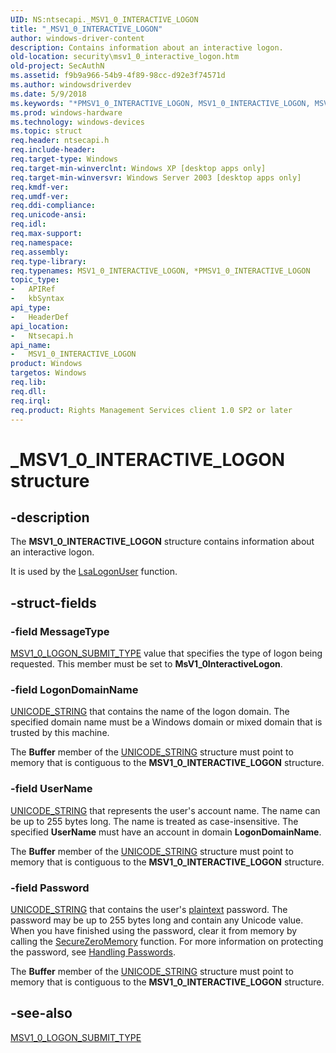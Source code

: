 ```yaml
---
UID: NS:ntsecapi._MSV1_0_INTERACTIVE_LOGON
title: "_MSV1_0_INTERACTIVE_LOGON"
author: windows-driver-content
description: Contains information about an interactive logon.
old-location: security\msv1_0_interactive_logon.htm
old-project: SecAuthN
ms.assetid: f9b9a966-54b9-4f89-98cc-d92e3f74571d
ms.author: windowsdriverdev
ms.date: 5/9/2018
ms.keywords: "*PMSV1_0_INTERACTIVE_LOGON, MSV1_0_INTERACTIVE_LOGON, MSV1_0_INTERACTIVE_LOGON structure [Security], _MSV1_0_INTERACTIVE_LOGON, _lsa_msv1_0_interactive_logon, ntsecapi/MSV1_0_INTERACTIVE_LOGON, security.msv1_0_interactive_logon"
ms.prod: windows-hardware
ms.technology: windows-devices
ms.topic: struct
req.header: ntsecapi.h
req.include-header: 
req.target-type: Windows
req.target-min-winverclnt: Windows XP [desktop apps only]
req.target-min-winversvr: Windows Server 2003 [desktop apps only]
req.kmdf-ver: 
req.umdf-ver: 
req.ddi-compliance: 
req.unicode-ansi: 
req.idl: 
req.max-support: 
req.namespace: 
req.assembly: 
req.type-library: 
req.typenames: MSV1_0_INTERACTIVE_LOGON, *PMSV1_0_INTERACTIVE_LOGON
topic_type:
-	APIRef
-	kbSyntax
api_type:
-	HeaderDef
api_location:
-	Ntsecapi.h
api_name:
-	MSV1_0_INTERACTIVE_LOGON
product: Windows
targetos: Windows
req.lib: 
req.dll: 
req.irql: 
req.product: Rights Management Services client 1.0 SP2 or later
---
```


# _MSV1_0_INTERACTIVE_LOGON structure


## -description


The <b>MSV1_0_INTERACTIVE_LOGON</b> structure contains information about an interactive logon.

It is used by the 
<a href="https://msdn.microsoft.com/75968d53-5af2-4d77-9486-26403b73c954">LsaLogonUser</a> function.


## -struct-fields




### -field MessageType


<a href="https://msdn.microsoft.com/03bf43f0-44f4-40c6-8d5d-381f36ebdd0e">MSV1_0_LOGON_SUBMIT_TYPE</a> value that specifies the type of logon being requested. This member must be set to <b>MsV1_0InteractiveLogon</b>.


### -field LogonDomainName


<a href="https://msdn.microsoft.com/library/windows/hardware/ff564879">UNICODE_STRING</a> that contains the name of the logon domain. The specified domain name must be a Windows domain or mixed domain that is trusted by this machine.

The <b>Buffer</b> member of the <a href="https://msdn.microsoft.com/library/windows/hardware/ff564879">UNICODE_STRING</a> structure must point to memory that is contiguous to the <b>MSV1_0_INTERACTIVE_LOGON</b> structure.


### -field UserName


<a href="https://msdn.microsoft.com/library/windows/hardware/ff564879">UNICODE_STRING</a> that represents the user's account name. The name can be up to 255 bytes long. The name is treated as case-insensitive. The specified <b>UserName</b> must have an account in domain <b>LogonDomainName</b>.

The <b>Buffer</b> member of the <a href="https://msdn.microsoft.com/library/windows/hardware/ff564879">UNICODE_STRING</a> structure must point to memory that is contiguous to the <b>MSV1_0_INTERACTIVE_LOGON</b> structure.


### -field Password


<a href="https://msdn.microsoft.com/library/windows/hardware/ff564879">UNICODE_STRING</a> that contains the user's <a href="https://msdn.microsoft.com/library/windows/hardware/dn965962">plaintext</a> password. The password may be up to 255 bytes long and contain any Unicode value. When you have finished using the password, clear it from memory by calling the <a href="https://msdn.microsoft.com/2c4090a6-025b-4b7b-8f31-7e744ad51b39">SecureZeroMemory</a> function. For more information on protecting the password, see <a href="https://msdn.microsoft.com/1d810f71-9bf5-4c5c-a573-c35081f604cf">Handling Passwords</a>.

The <b>Buffer</b> member of the <a href="https://msdn.microsoft.com/library/windows/hardware/ff564879">UNICODE_STRING</a> structure must point to memory that is contiguous to the <b>MSV1_0_INTERACTIVE_LOGON</b> structure.


## -see-also




<a href="https://msdn.microsoft.com/03bf43f0-44f4-40c6-8d5d-381f36ebdd0e">MSV1_0_LOGON_SUBMIT_TYPE</a>
 

 

